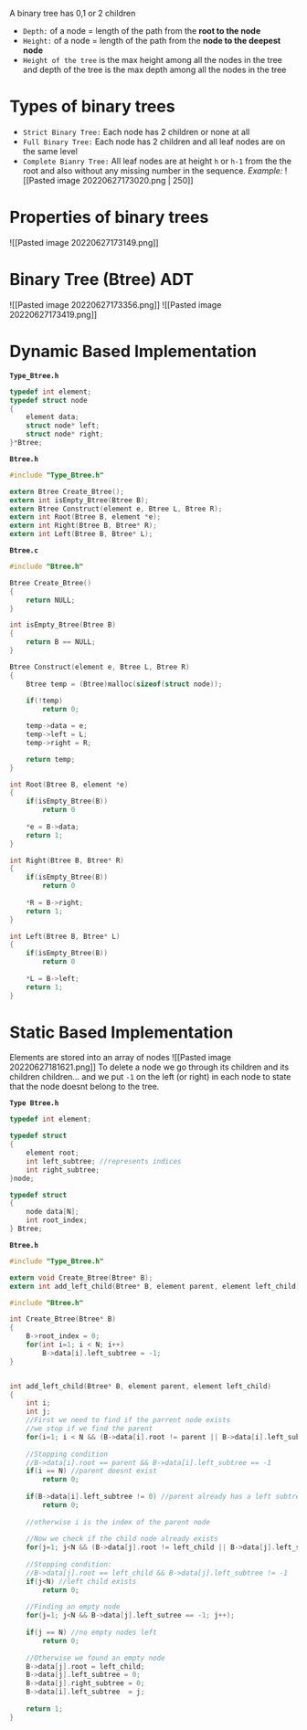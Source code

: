 A binary tree has 0,1 or 2 children

- `Depth:` of a node = length of the path from the **root to the node** 
- `Height:` of a node = length of the path from the **node to the deepest node**
- `Height of the tree` is the max height among all the nodes in the tree and depth of the tree is the max depth among all the nodes in the tree 
# Types of binary trees
- `Strict Binary Tree:` Each node has 2 children or none at all
- `Full Binary Tree:` Each node has 2 children and all leaf nodes are on the same level
- `Complete Bianry Tree:` All leaf nodes are at height `h` or `h-1` from the the root and also without any missing number in the sequence.
	*Example:*
	![[Pasted image 20220627173020.png | 250]]

# Properties of binary trees
![[Pasted image 20220627173149.png]]

# Binary Tree (Btree) ADT
![[Pasted image 20220627173356.png]]
![[Pasted image 20220627173419.png]]

# Dynamic Based Implementation
**`Type_Btree.h`**
```c
typedef int element;
typedef struct node
{
	element data;
	struct node* left;
	struct node* right;
}*Btree;
```

**`Btree.h`**
```c
#include "Type_Btree.h"

extern Btree Create_Btree();
extern int isEmpty_Btree(Btree B);
extern Btree Construct(element e, Btree L, Btree R);
extern int Root(Btree B, element *e);
extern int Right(Btree B, Btree* R);
extern int Left(Btree B, Btree* L);
```

**`Btree.c`**
```c
#include "Btree.h"

Btree Create_Btree()
{
	return NULL;
}

int isEmpty_Btree(Btree B)
{
	return B == NULL;
}

Btree Construct(element e, Btree L, Btree R)
{
	Btree temp = (Btree)malloc(sizeof(struct node));
	
	if(!temp)
		return 0;

	temp->data = e;
	temp->left = L;
	temp->right = R;

	return temp;
}

int Root(Btree B, element *e)
{
	if(isEmpty_Btree(B))
		return 0
	
	*e = B->data;
	return 1;
}

int Right(Btree B, Btree* R)
{
	if(isEmpty_Btree(B))
		return 0
	
	*R = B->right;
	return 1;
}

int Left(Btree B, Btree* L)
{
	if(isEmpty_Btree(B))
		return 0
	
	*L = B->left;
	return 1;
}
```

# Static Based Implementation
Elements are stored into an array of nodes
![[Pasted image 20220627181621.png]]
To delete a node we go through its children and its children children... and we put `-1` on the left (or right) in each node to state that the node doesnt belong to the tree.

**`Type Btree.h`**
```c
typedef int element;

typedef struct
{
	element root;
	int left_subtree; //represents indices
	int right_subtree;
}node;

typedef struct
{
	node data[N];
	int root_index;
} Btree;
```

**`Btree.h`**
```c
#include "Type_Btree.h"

extern void Create_Btree(Btree* B);
extern int add_left_child(Btree* B, element parent, element left_child);
```

```c
#include "Btree.h"

int Create_Btree(Btree* B)
{
	B->root_index = 0;
	for(int i=1; i < N; i++)
		B->data[i].left_subtree = -1;
}


int add_left_child(Btree* B, element parent, element left_child)
{
	int i;
	int j;
	//First we need to find if the parrent node exists
	//we stop if we find the parent
	for(i=1; i < N && (B->data[i].root != parent || B->data[i].left_subtree == -1); i++);
	
	//Stopping condition
	//B->data[i].root == parent && B->data[i].left_subtree == -1
	if(i == N) //parent doesnt exist
		return 0;
		
	if(B->data[i].left_subtree != 0) //parent already has a left subtree
		return 0;
	
	//otherwise i is the index of the parent node
	
	//Now we check if the child node already exists
	for(j=1; j<N && (B->data[j].root != left_child || B->data[j].left_subtree == -1));
	
	//Stopping condition:
	//B->data[j].root == left_child && B->data[j].left_subtree != -1
	if(j<N) //left child exists
		return 0;
	
	//Finding an empty node
	for(j=1; j<N && B->data[j].left_sutree == -1; j++);
	
	if(j == N) //no empty nodes left
		return 0;
	
	//Otherwise we found an empty node
	B->data[j].root = left_child;
	B->data[j].left_subtree = 0;
	B->data[j].right_subtree = 0;
	B->data[i].left_subtree  = j;
	
	return 1;
}
```